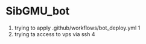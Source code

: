 # SibGMU_bot
1. trying to apply .github/workflows/bot_deploy.yml 1
2. trying ta access to vps via ssh 4
